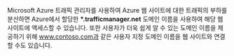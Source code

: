 
Microsoft Azure 트래픽 관리자를 사용하여 Azure 웹 사이트에 대한 트래픽의 부하를 분산하면 Azure에서 할당한 **\*.trafficmanager.net** 도메인 이름을 사용하여 해당 웹 사이트에 액세스할 수 있습니다. 또한 사용자가 더욱 쉽게 알 수 있는 도메인 이름을 제공하기 위해 www.contoso.com과 같은 사용자 지정 도메인 이름을 웹 사이트와 연결할 수도 있습니다.

